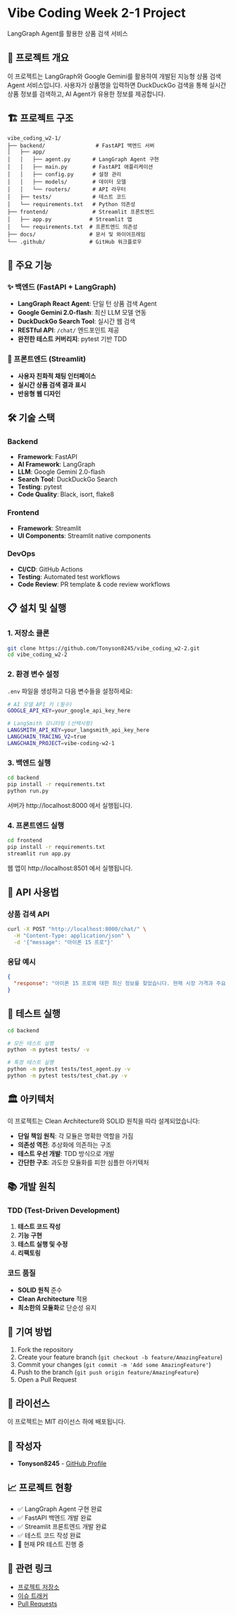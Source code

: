 # Vibe Coding Week 2-1 Project

LangGraph Agent를 활용한 상품 검색 서비스

## 📌 프로젝트 개요

이 프로젝트는 LangGraph와 Google Gemini를 활용하여 개발된 지능형 상품 검색 Agent 서비스입니다. 사용자가 상품명을 입력하면 DuckDuckGo 검색을 통해 실시간 상품 정보를 검색하고, AI Agent가 유용한 정보를 제공합니다.

## 🏗️ 프로젝트 구조

```
vibe_coding_w2-1/
├── backend/                # FastAPI 백엔드 서버
│   ├── app/
│   │   ├── agent.py       # LangGraph Agent 구현
│   │   ├── main.py        # FastAPI 애플리케이션
│   │   ├── config.py      # 설정 관리
│   │   ├── models/        # 데이터 모델
│   │   └── routers/       # API 라우터
│   ├── tests/             # 테스트 코드
│   └── requirements.txt   # Python 의존성
├── frontend/              # Streamlit 프론트엔드
│   ├── app.py            # Streamlit 앱
│   └── requirements.txt  # 프론트엔드 의존성
├── docs/                 # 문서 및 와이어프레임
└── .github/              # GitHub 워크플로우
```

## 🚀 주요 기능

### ✨ 백엔드 (FastAPI + LangGraph)

- **LangGraph React Agent**: 단일 턴 상품 검색 Agent
- **Google Gemini 2.0-flash**: 최신 LLM 모델 연동
- **DuckDuckGo Search Tool**: 실시간 웹 검색
- **RESTful API**: `/chat/` 엔드포인트 제공
- **완전한 테스트 커버리지**: pytest 기반 TDD

### 🎯 프론트엔드 (Streamlit)

- **사용자 친화적 채팅 인터페이스**
- **실시간 상품 검색 결과 표시**
- **반응형 웹 디자인**

## 🛠️ 기술 스택

### Backend

- **Framework**: FastAPI
- **AI Framework**: LangGraph
- **LLM**: Google Gemini 2.0-flash
- **Search Tool**: DuckDuckGo Search
- **Testing**: pytest
- **Code Quality**: Black, isort, flake8

### Frontend

- **Framework**: Streamlit
- **UI Components**: Streamlit native components

### DevOps

- **CI/CD**: GitHub Actions
- **Testing**: Automated test workflows
- **Code Review**: PR template & code review workflows

## 📋 설치 및 실행

### 1. 저장소 클론

```bash
git clone https://github.com/Tonyson8245/vibe_coding_w2-2.git
cd vibe_coding_w2-2
```

### 2. 환경 변수 설정

`.env` 파일을 생성하고 다음 변수들을 설정하세요:

```bash
# AI 모델 API 키 (필수)
GOOGLE_API_KEY=your_google_api_key_here

# LangSmith 모니터링 (선택사항)
LANGSMITH_API_KEY=your_langsmith_api_key_here
LANGCHAIN_TRACING_V2=true
LANGCHAIN_PROJECT=vibe-coding-w2-1
```

### 3. 백엔드 실행

```bash
cd backend
pip install -r requirements.txt
python run.py
```

서버가 http://localhost:8000 에서 실행됩니다.

### 4. 프론트엔드 실행

```bash
cd frontend
pip install -r requirements.txt
streamlit run app.py
```

웹 앱이 http://localhost:8501 에서 실행됩니다.

## 🔧 API 사용법

### 상품 검색 API

```bash
curl -X POST "http://localhost:8000/chat/" \
  -H "Content-Type: application/json" \
  -d '{"message": "아이폰 15 프로"}'
```

### 응답 예시

```json
{
  "response": "아이폰 15 프로에 대한 최신 정보를 찾았습니다. 현재 시장 가격과 주요 특징, 그리고 구매 가능한 곳들에 대한 정보를 제공합니다..."
}
```

## 🧪 테스트 실행

```bash
cd backend

# 모든 테스트 실행
python -m pytest tests/ -v

# 특정 테스트 실행
python -m pytest tests/test_agent.py -v
python -m pytest tests/test_chat.py -v
```

## 🏛️ 아키텍처

이 프로젝트는 Clean Architecture와 SOLID 원칙을 따라 설계되었습니다:

- **단일 책임 원칙**: 각 모듈은 명확한 역할을 가짐
- **의존성 역전**: 추상화에 의존하는 구조
- **테스트 우선 개발**: TDD 방식으로 개발
- **간단한 구조**: 과도한 모듈화를 피한 심플한 아키텍처

## 📚 개발 원칙

### TDD (Test-Driven Development)

1. **테스트 코드 작성**
2. **기능 구현**
3. **테스트 실행 및 수정**
4. **리팩토링**

### 코드 품질

- **SOLID 원칙** 준수
- **Clean Architecture** 적용
- **최소한의 모듈화**로 단순성 유지

## 🤝 기여 방법

1. Fork the repository
2. Create your feature branch (`git checkout -b feature/AmazingFeature`)
3. Commit your changes (`git commit -m 'Add some AmazingFeature'`)
4. Push to the branch (`git push origin feature/AmazingFeature`)
5. Open a Pull Request

## 📄 라이선스

이 프로젝트는 MIT 라이선스 하에 배포됩니다.

## 👥 작성자

- **Tonyson8245** - [GitHub Profile](https://github.com/Tonyson8245)

## 📈 프로젝트 현황

- ✅ LangGraph Agent 구현 완료
- ✅ FastAPI 백엔드 개발 완료
- ✅ Streamlit 프론트엔드 개발 완료
- ✅ 테스트 코드 작성 완료
- 🔄 현재 PR 테스트 진행 중

## 🔗 관련 링크

- [프로젝트 저장소](https://github.com/Tonyson8245/vibe_coding_w2-2)
- [이슈 트래커](https://github.com/Tonyson8245/vibe_coding_w2-2/issues)
- [Pull Requests](https://github.com/Tonyson8245/vibe_coding_w2-2/pulls)
